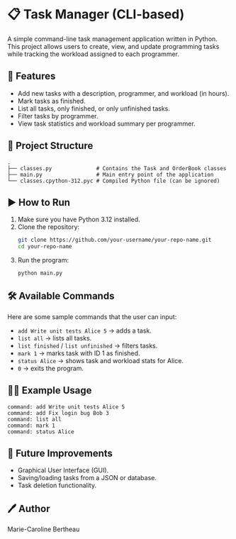 # 📋 Task Manager (CLI-based)

A simple command-line task management application written in Python. This project allows users to create, view, and update programming tasks while tracking the workload assigned to each programmer.

## 🧠 Features

- Add new tasks with a description, programmer, and workload (in hours).
- Mark tasks as finished.
- List all tasks, only finished, or only unfinished tasks.
- Filter tasks by programmer.
- View task statistics and workload summary per programmer.

## 📁 Project Structure

```text
.
├── classes.py              # Contains the Task and OrderBook classes
├── main.py                 # Main entry point of the application
└── classes.cpython-312.pyc # Compiled Python file (can be ignored)
```

## ▶️ How to Run

1. Make sure you have Python 3.12 installed.
2. Clone the repository:
   ```bash
   git clone https://github.com/your-username/your-repo-name.git
   cd your-repo-name
   ```
3. Run the program:
   ```bash
   python main.py
   ```

## 🛠️ Available Commands

Here are some sample commands that the user can input:

- `add Write unit tests Alice 5` → adds a task.
- `list all` → lists all tasks.
- `list finished` / `list unfinished` → filters tasks.
- `mark 1` → marks task with ID 1 as finished.
- `status Alice` → shows task and workload stats for Alice.
- `0` → exits the program.

## 👨‍💻 Example Usage

```text
command: add Write unit tests Alice 5
command: add Fix login bug Bob 3
command: list all
command: mark 1
command: status Alice
```

## 🚀 Future Improvements

- Graphical User Interface (GUI).
- Saving/loading tasks from a JSON or database.
- Task deletion functionality.


## 🖊️ Author
Marie-Caroline Bertheau 
